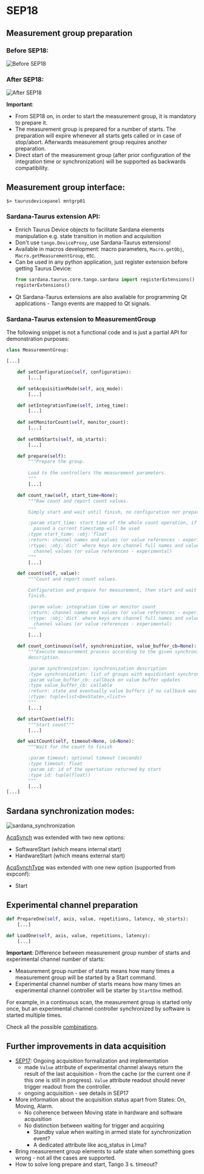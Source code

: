 # SEP18

## Measurement group preparation

### Before SEP18:

![Before SEP18](SEP18_before.png)

### After SEP18:

![After SEP18](SEP18_after.png)

**Important**:

* From SEP18 on, in order to start the measurement group, it is mandatory to 
prepare it.
* The measurement group is prepared for a number of starts. The preparation
will expire whenever all starts gets called or in case of stop/abort.
Afterwards measurement group requires another preparation.
* Direct start of the measurement group (after prior configuration of the
integration time or synchronization) will be supported as backwards
compatibility.

## Measurement group interface:

```
$> taurusdevicepanel mntgrp01
```

### Sardana-Taurus extension API:

* Enrich Taurus Device objects to facilitate Sardana elements manipulation e.g. state transition in motion and acquisition
* Don't use `tango.DeviceProxy`, use Sardana-Taurus extensions!
* Available in macros development: macro parameters, `Macro.getObj`, `Macro.getMeasurementGroup`, etc.
* Can be used in any python application, just register extension before getting Taurus Device:
  ```python
  from sardana.taurus.core.tango.sardana import registerExtensions()
  registerExtensions()
  ```
* Qt Sardana-Taurus extensions are also available for programming Qt applications - Tango events are mapped to Qt signals.

### Sardana-Taurus extension to MeasurementGroup

The following snippet is not a functional code and is just a partial API for demonstration purposes:

```python
class MeasurementGroup:

[...]

    def setConfiguration(self, configuration):
        [...]

    def setAcquisitionMode(self, acq_mode):
        [...]

    def setIntegrationTime(self, integ_time):
        [...]
    
    def setMonitorCount(self, monitor_count):
        [...]
    
    def setNbStarts(self, nb_starts):
        [...]

    def prepare(self):
        """Prepare the group.
        
        Load to the controllers the measurement parameters.
        """
        [...]

    def count_raw(self, start_time=None):
        """Raw count and report count values.

        Simply start and wait until finish, no configuration nor preparation.

        :param start_time: start time of the whole count operation, if not
          passed a current timestamp will be used
        :type start_time: :obj:`float`
        :return: channel names and values (or value references - experimental)
        :rtype: :obj:`dict` where keys are channel full names and values are
          channel values (or value references - experimental)
        """
        [...]

    def count(self, value):
        """Count and report count values.

        Configuration and prepare for measurement, then start and wait until
        finish.

        :param value: integration time or monitor count
        :return: channel names and values (or value references - experimental)
        :rtype: :obj:`dict` where keys are channel full names and values are
          channel values (or value references - experimental)
        """
        [...]

    def count_continuous(self, synchronization, value_buffer_cb=None):
        """Execute measurement process according to the given synchronization
        description.

        :param synchronization: synchronization description
        :type synchronization: list of groups with equidistant synchronizations
        :param value_buffer_cb: callback on value buffer updates
        :type value_buffer_cb: callable
        :return: state and eventually value buffers if no callback was passed
        :rtype: tuple<list<DevState>,<list>>
        """
        [...]

    def startCount(self):
        """Start count"""
        [...]

    def waitCount(self, timeout=None, id=None):
        """Wait for the count to finish

        :param timeout: optional timeout (seconds)
        :type timeout: float
        :param id: id of the opertation returned by start
        :type id: tuple(float))
        """
        [...]
[...]
```

## Sardana synchronization modes:

![sardana_synchronization](sardana_synchronization.png)

[AcqSynch](https://sardana-controls.org/devel/api/sardana/pool/pooldefs.html#sardana.pool.pooldefs.AcqSynch) was extended with two new options:
* SoftwareStart (which means internal start)
* HardwareStart (which means external start)

[AcqSynchType](https://sardana-controls.org/devel/api/sardana/pool/pooldefs.html#acqsynchtype) was extended with one new option (supported from expconf):
* Start


## Experimental channel preparation

```python
def PrepareOne(self, axis, value, repetitions, latency, nb_starts):
    [...]
```

```python
def LoadOne(self, axis, value, repetitions, latency):
    [...]
```

**Important**: Difference between measurement group number of starts and
experimental channel number of starts:

* Measurement group number of starts means how many times a measurement group
will be started by a Start command.
* Experimental channel number of starts means how many times an experimental
channel controller will be starter by `StartOne` method.

For example, in a continuous scan, the measurement group is started only once,
but an experimental channel controller synchronized by software is started
multiple times.

Check all the possible [combinations](https://github.com/sardana-org/sardana/blob/develop/doc/source/sep/SEP18.md#controllers).


## Further improvements in data acquisition

* [SEP17](https://github.com/sardana-org/sardana/pull/478): Ongoing 
acquisition formalization and implementation
  * made `Value` attribute of experimental channel always return the result of 
  the last acquisition - from the cache (or the current one if this one is 
  still in progress). `Value` attribute readout should never trigger readout
  from the controller. 
  * ongoing acquisition - see details in SEP17
* More information about the acquisition status apart from States: On, 
Moving, Alarm.
    * No coherence between Moving state in hardware and software acquisition
    * No distinction between waiting for trigger and acquiring
        * Standby value when waiting in armed state for synchronization event?
        * A dedicated attribute like acq_status in Lima?
* Bring measurement group elements to safe state when something goes wrong -
  not all the cases are supported.
* How to solve long prepare and start, Tango 3 s. timeout?
